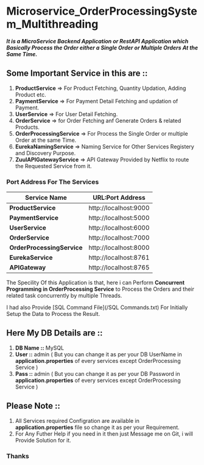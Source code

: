 # Microservice_OrderProcessingSystem_Multithreading

***It is a MicroService Backend Application or RestAPI Application which Basically Process the Order 
either a Single Order or Multiple Orders At the Same Time.***

## Some Important Service in this are ::

  1. **ProductService** => For Product Fetching, Quantity Updation, Adding Product etc.
  2. **PaymentService** => For Payment Detail Fetching and updation of Payment.
  3. **UserService** => For User Detail Fetching.
  4. **OrderService** => for Order Fetching anf Generate Orders & related Products.
  5. **OrderProcessingService** => For Process the Single Order or multiple Order at the same Time.
  6. **EurekaNamingService** => Naming Service for Other Services Registery and Discovery Purpose.
  7. **ZuulAPIGatewayService** => API Gateway Provided by Netflix to route the Requested Service from it.
  
### Port Address For The Services

| **Service Name**  | **URL:Port Address** |
| ------------- | ------------- |
| **ProductService**  | http://localhost:9000  |
| **PaymentService**  | http://localhost:5000  |
| **UserService**  | http://localhost:6000  |
| **OrderService**  | http://localhost:7000  |
| **OrderProcessingService**  | http://localhost:8000  |
| **EurekaService**  | http://localhost:8761  |
| **APIGateway**  | http://localhost:8765  |

The Specility Of this Application is that, here i can Perform **Concurrent Programming in OrderProcessing Service** to Process the Orders
and their related task concurrently by multiple Threads.

I had also Provide [SQL Command File](/SQL Commands.txt) For Initially Setup the Data to Process the Result.


## Here My DB Details are ::

  1. **DB Name ::** MySQL
  2. **User ::** admin ( But you can change it as per your DB UserName in **application.properties** of every services except OrderProcessing Service )
  3. **Pass ::** admin ( But you can change it as per your DB Password in **application.properties** of every services except OrderProcessing Service )


## Please Note ::
  1. All Services required Configration are available in **application.properties** file so change it as per your Requirement.
  2. For Any Futher Help if you need in it then just Message me on Git, i will Provide Solution for it.

### Thanks 
